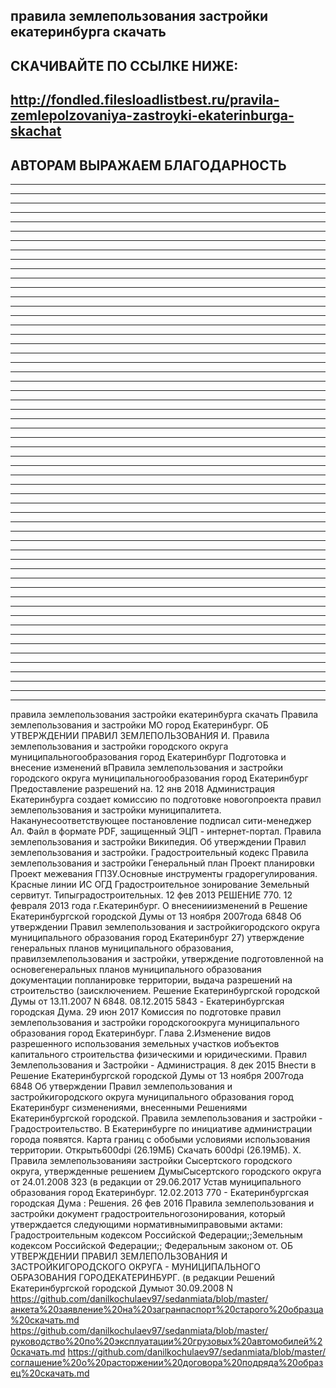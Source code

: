 правила землепользования застройки екатеринбурга скачать
--------------------------------------------------
СКАЧИВАЙТЕ ПО ССЫЛКЕ НИЖЕ:
--------------------------------------------------
http://fondled.filesloadlistbest.ru/pravila-zemlepolzovaniya-zastroyki-ekaterinburga-skachat
--------------------------------------------------
АВТОРАМ ВЫРАЖАЕМ БЛАГОДАРНОСТЬ
--------------------------------------------------
--------------------------------------------------
--------------------------------------------------
--------------------------------------------------
--------------------------------------------------
--------------------------------------------------
--------------------------------------------------
--------------------------------------------------
--------------------------------------------------
--------------------------------------------------
--------------------------------------------------
--------------------------------------------------
--------------------------------------------------
--------------------------------------------------
--------------------------------------------------
--------------------------------------------------
--------------------------------------------------
--------------------------------------------------
--------------------------------------------------
--------------------------------------------------
--------------------------------------------------
--------------------------------------------------
--------------------------------------------------
--------------------------------------------------
--------------------------------------------------
--------------------------------------------------
--------------------------------------------------
--------------------------------------------------
--------------------------------------------------
--------------------------------------------------
--------------------------------------------------
--------------------------------------------------
--------------------------------------------------
--------------------------------------------------
--------------------------------------------------
--------------------------------------------------
--------------------------------------------------
--------------------------------------------------
--------------------------------------------------
--------------------------------------------------
--------------------------------------------------
--------------------------------------------------
--------------------------------------------------
--------------------------------------------------
--------------------------------------------------
--------------------------------------------------
--------------------------------------------------
--------------------------------------------------
--------------------------------------------------
--------------------------------------------------
--------------------------------------------------
--------------------------------------------------
--------------------------------------------------
--------------------------------------------------
--------------------------------------------------
--------------------------------------------------
--------------------------------------------------
правила землепользования застройки екатеринбурга скачать Правила землепользования и застройки МО город Екатеринбург. ОБ УТВЕРЖДЕНИИ ПРАВИЛ ЗЕМЛЕПОЛЬЗОВАНИЯ И. Правила землепользования и застройки городского округа  муниципальногообразования город Екатеринбург  Подготовка и внесение изменений вПравила землепользования и застройки городского округа  муниципальногообразования город Екатеринбург  Предоставление разрешений на. 12 янв 2018  Администрация Екатеринбурга создает комиссию по подготовке новогопроекта правил землепользования и застройки муниципалитета. Наканунесоответствующее постановление подписал сити-менеджер Ал. Файл в формате PDF, защищенный ЭЦП - интернет-портал. Правила землепользования и застройки  Википедия. Об утверждении Правил землепользования и застройки. Градостроительный кодекс  Правила землепользования и застройки Генеральный план  Проект планировки  Проект межевания  ГПЗУ.Основные инструменты градорегулирования. Красные линии  ИС ОГД Градостроительное зонирование  Земельный сервитут. Типыградостроительных. 12 фев 2013  РЕШЕНИЕ  770. 12 февраля 2013 года г.Екатеринбург. О внесенииизменений в Решение Екатеринбургской городской Думы от 13 ноября 2007года  6848 Об утверждении Правил землепользования и застройкигородского округа  муниципального образования город Екатеринбург
27) утверждение генеральных планов муниципального образования, правилземлепользования и застройки, утверждение подготовленной на основегенеральных планов муниципального образования документации попланировке территории, выдача разрешений на строительство (заисключением. Решение Екатеринбургской городской Думы от 13.11.2007 N 6848. 08.12.2015  5843 - Екатеринбургская городская Дума. 29 июн 2017  Комиссия по подготовке правил землепользования и застройки городскогоокруга  муниципального образования город Екатеринбург. Глава 2.Изменение видов разрешенного использования земельных участков иобъектов капитального строительства физическими и юридическими. Правил Землепользования и Застройки - Администрация. 8 дек 2015  Внести в Решение Екатеринбургской городской Думы от 13 ноября 2007года  6848 Об утверждении Правил землепользования и застройкигородского округа  муниципального образования город Екатеринбург сизменениями, внесенными Решениями Екатеринбургской городской. Правила землепользования и застройки - Градостроительство. В Екатеринбурге по инициативе администрации города появятся. Карта границ с обобыми условиями использования территории. Открыть600dpi (26.19МБ)  Скачать 600dpi (26.19МБ). X. Правила землепользованияи застройки Сысертского городского округа, утвержденные решением ДумыСысертского городского округа от 24.01.2008 323 (в редакции от 29.06.2017
Устав муниципального образования город Екатеринбург. 12.02.2013  770 - Екатеринбургская городская Дума : Решения. 26 фев 2016  Правила землепользования и застройки  документ градостроительногозонирования, который утверждается следующими нормативнымиправовыми актами: Градостроительным кодексом Российской Федерации;;Земельным кодексом Российской Федерации;; Федеральным законом от. ОБ УТВЕРЖДЕНИИ ПРАВИЛ ЗЕМЛЕПОЛЬЗОВАНИЯ И ЗАСТРОЙКИГОРОДСКОГО ОКРУГА - МУНИЦИПАЛЬНОГО ОБРАЗОВАНИЯ ГОРОДЕКАТЕРИНБУРГ. (в редакции Решений Екатеринбургской городской Думыот 30.09.2008 N
https://github.com/danilkochulaev97/sedanmiata/blob/master/анкета%20заявление%20на%20загранпаспорт%20старого%20образца%20скачать.md
https://github.com/danilkochulaev97/sedanmiata/blob/master/руководство%20по%20эксплуатации%20грузовых%20автомобилей%20скачать.md
https://github.com/danilkochulaev97/sedanmiata/blob/master/соглашение%20о%20расторжении%20договора%20подряда%20образец%20скачать.md